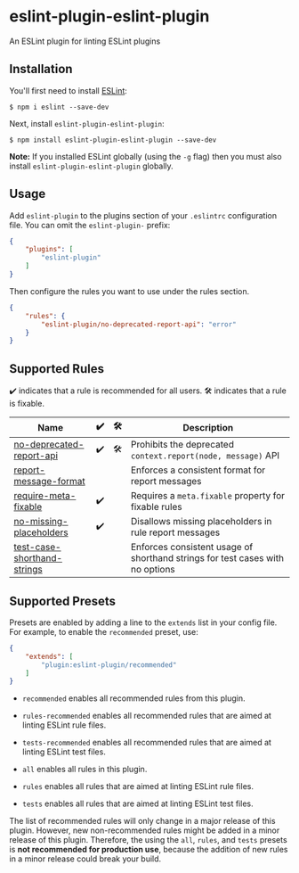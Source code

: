 # eslint-plugin-eslint-plugin

An ESLint plugin for linting ESLint plugins

## Installation

You'll first need to install [ESLint](http://eslint.org):

```
$ npm i eslint --save-dev
```

Next, install `eslint-plugin-eslint-plugin`:

```
$ npm install eslint-plugin-eslint-plugin --save-dev
```

**Note:** If you installed ESLint globally (using the `-g` flag) then you must also install `eslint-plugin-eslint-plugin` globally.

## Usage

Add `eslint-plugin` to the plugins section of your `.eslintrc` configuration file. You can omit the `eslint-plugin-` prefix:

```json
{
    "plugins": [
        "eslint-plugin"
    ]
}
```


Then configure the rules you want to use under the rules section.

```json
{
    "rules": {
        "eslint-plugin/no-deprecated-report-api": "error"
    }
}
```

## Supported Rules

✔️ indicates that a rule is recommended for all users.
🛠 indicates that a rule is fixable.

Name | ✔️ | 🛠 | Description
----- | ----- | ----- | -----
[no-deprecated-report-api](https://github.com/not-an-aardvark/eslint-plugin-eslint-plugin/blob/master/docs/rules/no-deprecated-report-api.md) | ✔️ | 🛠 | Prohibits the deprecated `context.report(node, message)` API
[report-message-format](https://github.com/not-an-aardvark/eslint-plugin-eslint-plugin/blob/master/docs/rules/report-message-format.md) | | | Enforces a consistent format for report messages
[require-meta-fixable](https://github.com/not-an-aardvark/eslint-plugin-eslint-plugin/blob/master/docs/rules/require-meta-fixable.md) | ✔️ | | Requires a `meta.fixable` property for fixable rules
[no-missing-placeholders](https://github.com/not-an-aardvark/eslint-plugin-eslint-plugin/blob/master/docs/rules/no-missing-placeholders.md) | ✔️ | | Disallows missing placeholders in rule report messages
[test-case-shorthand-strings](https://github.com/not-an-aardvark/eslint-plugin-eslint-plugin/blob/master/docs/rules/test-case-shorthand-strings.md) | | | Enforces consistent usage of shorthand strings for test cases with no options

## Supported Presets

Presets are enabled by adding a line to the `extends` list in your config file. For example, to enable the `recommended` preset, use:

```json
{
    "extends": [
        "plugin:eslint-plugin/recommended"
    ]
}
```

* `recommended` enables all recommended rules from this plugin.
* `rules-recommended` enables all recommended rules that are aimed at linting ESLint rule files.
* `tests-recommended` enables all recommended rules that are aimed at linting ESLint test files.

* `all` enables all rules in this plugin.
* `rules` enables all rules that are aimed at linting ESLint rule files.
* `tests` enables all rules that are aimed at linting ESLint test files.

The list of recommended rules will only change in a major release of this plugin. However, new non-recommended rules might be added in a minor release of this plugin. Therefore, the using the `all`, `rules`, and `tests` presets is **not recommended for production use**, because the addition of new rules in a minor release could break your build.
